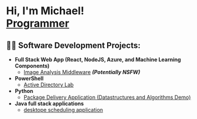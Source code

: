 <h1>Hi, I'm Michael! <br/><a href="https://github.com/bob19942021/bob19942021">Programmer</a></h1>

<h2>👨‍💻 Software Development Projects:</h2>


- <b>Full Stack Web App (React, NodeJS, Azure, and Machine Learning Components)</b>
  - [Image Analysis Middleware](https://github.com/joshmadakor1/4chan-Image-Analysis-Middleware-C964) <b><i>(Potentially NSFW)</b></i>
- <b>PowerShell</b>
  - [Active Directory Lab](https://github.com/bob19942021/ActiveDirectory)
- <b>Python</b>
  - [Package Delivery Application (Datastructures and Algorithms Demo)](https://github.com/joshmadakor1/Package-Delivery-Pathfinding-Algorithm)
- <b>Java full stack applications</b>
  - [desktope scheduling application ](https://github.com/bob19942021/SchedulingDesktopApplication/tree/main/views)


